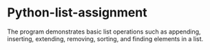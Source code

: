 # Python-list-assignment
The program demonstrates basic list operations such as appending, inserting, extending, removing, sorting, and finding elements in a list.
